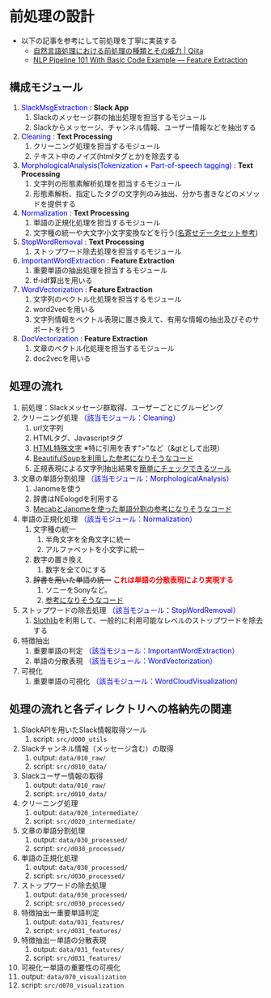 # 前処理の設計

- 以下の記事を参考にして前処理を丁寧に実装する
  - [自然言語処理における前処理の種類とその威力 | Qiita](https://qiita.com/Hironsan/items/2466fe0f344115aff177)
  - [NLP Pipeline 101 With Basic Code Example — Feature Extraction](https://medium.com/voice-tech-podcast/nlp-pipeline-101-with-basic-code-example-feature-extraction-ea9894ed8daf)

## 構成モジュール

1. <font color=blue>SlackMsgExtraction</font> : **Slack App**
   1. Slackのメッセージ群の抽出処理を担当するモジュール
   2. Slackからメッセージ、チャンネル情報、ユーザー情報などを抽出する
2. <font color=blue>Cleaning</font> : **Text Processing**
   1. クリーニング処理を担当するモジュール
   2. テキスト中のノイズ(htmlタグとか)を除去する
3. <font color=blue>MorphologicalAnalysis(Tokenization + Part-of-speech tagging)</font> : **Text Processing**
   1. 文字列の形態素解析処理を担当するモジュール
   2. 形態素解析、指定したタグの文字列のみ抽出、分かち書きなどのメソッドを提供する
4. <font color=blue>Normalization</font> : **Text Processing**
   1. 単語の正規化処理を担当するモジュール
   2. 文字種の統一や大文字小文字変換などを行う([名寄せデータセット参考](https://buildersbox.corp-sansan.com/entry/2020/03/10/110000))
5. <font color=blue>StopWordRemoval</font> : **Text Processing**
   1. ストップワード除去処理を担当するモジュール
6. <font color=blue>ImportantWordExtraction</font> : **Feature Extraction**
   1. 重要単語の抽出処理を担当するモジュール
   2. tf-idf算出を用いる
7. <font color=blue>WordVectorization</font> : **Feature Extraction**
   1. 文字列のベクトル化処理を担当するモジュール
   2. word2vecを用いる
   3. 文字列情報をベクトル表現に置き換えて、有用な情報の抽出及びそのサポートを行う
8. <font color=blue>DocVectorization</font> : **Feature Extraction**
   1. 文章のベクトル化処理を担当するモジュール
   2. doc2vecを用いる

## 処理の流れ

1. 前処理：Slackメッセージ群取得、ユーザーごとにグルーピング
2. クリーニング処理 <font color=blue>（該当モジュール：Cleaning）</font>
   1. url文字列
   2. HTMLタグ、Javascriptタグ
   3. [HTML特殊文字](http://www.shurey.com/js/labo/character.html) ※特に引用を表す">"など（&gtとして出現）
   4. [BeautifulSoupを利用した参考になりそうなコード](https://github.com/Hironsan/natural-language-preprocessings/blob/master/preprocessings/ja/cleaning.py)
   5. 正規表現による文字列抽出結果を[簡単にチェックできるツール](https://regex101.com/)
3. 文章の単語分割処理 <font color=blue>（該当モジュール：MorphologicalAnalysis）</font>
   1. Janomeを使う
   2. 辞書はNEologdを利用する
   3. [MecabとJanomeを使った単語分割の参考になりそうなコード](https://github.com/Hironsan/natural-language-preprocessings/blob/master/preprocessings/ja/tokenizer.py)
4. 単語の正規化処理 <font color=blue>（該当モジュール：Normalization）</font>
   1. 文字種の統一
      1. 半角文字を全角文字に統一
      2. アルファベットを小文字に統一
   2. 数字の置き換え
      1. 数字を全て0にする
   3. ~~辞書を用いた単語の統一~~ <font color=red>**これは単語の分散表現により実現する**</font>
      1. ソニーをSonyなど。
      2. [参考になりそうなコード](https://github.com/Hironsan/natural-language-preprocessings/blob/master/preprocessings/ja/normalization.py)
5. ストップワードの除去処理 <font color=blue>（該当モジュール：StopWordRemoval）</font>
   1. [Slothlib](http://svn.sourceforge.jp/svnroot/slothlib/CSharp/Version1/SlothLib/NLP/Filter/StopWord/word/Japanese.txt)を利用して、一般的に利用可能なレベルのストップワードを除去する
6. 特徴抽出
   1. 重要単語の判定 <font color=blue>（該当モジュール：ImportantWordExtraction）</font>
   2. 単語の分散表現 <font color=blue>（該当モジュール：WordVectorization）</font>
7. 可視化
   1. 重要単語の可視化 <font color=blue>（該当モジュール：WordCloudVisualization）</font>

## 処理の流れと各ディレクトリへの格納先の関連

1. SlackAPIを用いたSlack情報取得ツール
   1. script: `src/d000_utils`
2. Slackチャンネル情報（メッセージ含む）の取得
   1. output: `data/010_raw/`
   2. script: `src/d010_data/`
3. Slackユーザー情報の取得
   1. output: `data/010_raw/`
   2. script: `src/d010_data/`
4. クリーニング処理
   1. output: `data/020_intermediate/`
   2. script: `src/d020_intermediate/`
5. 文章の単語分割処理
   1. output: `data/030_processed/`
   2. script: `src/d030_processed/`
6. 単語の正規化処理
   1. output: `data/030_processed/`
   2. script: `src/d030_processed/`
7. ストップワードの除去処理
   1. output: `data/030_processed/`
   2. script: `src/d030_processed/`
8. 特徴抽出ー重要単語判定
   1. output: `data/031_features/`
   2. script: `src/d031_features/`
9. 特徴抽出ー単語の分散表現
   1. output: `data/031_features/`
   2. script: `src/d031_features/`
10. 可視化ー単語の重要性の可視化
   1. output: `data/070_visualization`
   2. script: `src/d070_visualization`


